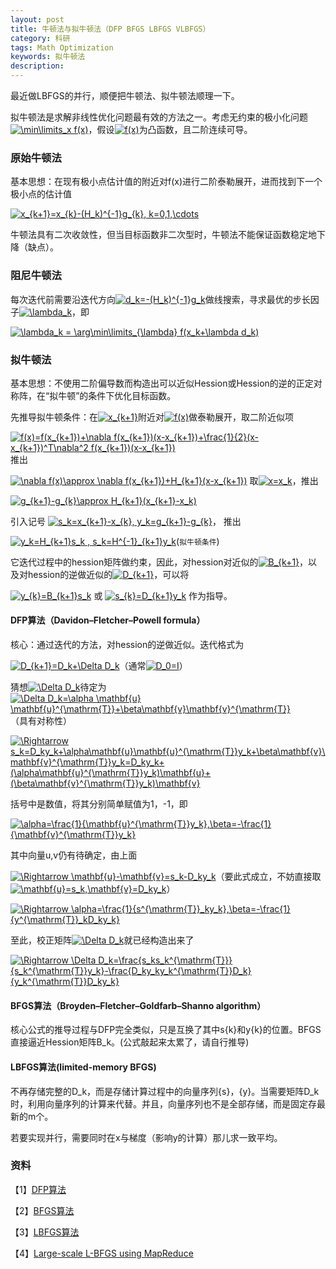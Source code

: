 ```yaml
---
layout: post
title: 牛顿法与拟牛顿法（DFP BFGS LBFGS VLBFGS）
category: 科研
tags: Math Optimization 
keywords: 拟牛顿法
description: 
---
```


最近做LBFGS的并行，顺便把牛顿法、拟牛顿法顺理一下。

拟牛顿法是求解非线性优化问题最有效的方法之一。考虑无约束的极小化问题<a href="http://www.codecogs.com/eqnedit.php?latex=\min\limits_x&space;f(x)" target="_blank"><img src="http://latex.codecogs.com/gif.latex?\min\limits_x&space;f(x)" title="\min\limits_x f(x)" /></a>，假设<a href="http://www.codecogs.com/eqnedit.php?latex=f(x)" target="_blank"><img src="http://latex.codecogs.com/gif.latex?f(x)" title="f(x)" /></a>为凸函数，且二阶连续可导。

### 原始牛顿法
基本思想：在现有极小点估计值的附近对f(x)进行二阶泰勒展开，进而找到下一个极小点的估计值

<a href="http://www.codecogs.com/eqnedit.php?latex=x_{k&plus;1}=x_{k}-(H_k)^{-1}g_{k},&space;k=0,1,\cdots" target="_blank"><img src="http://latex.codecogs.com/gif.latex?x_{k&plus;1}=x_{k}-(H_k)^{-1}g_{k},&space;k=0,1,\cdots" title="x_{k+1}=x_{k}-(H_k)^{-1}g_{k}, k=0,1,\cdots" /></a>

牛顿法具有二次收敛性，但当目标函数非二次型时，牛顿法不能保证函数稳定地下降（缺点）。


### 阻尼牛顿法
每次迭代前需要沿迭代方向<a href="http://www.codecogs.com/eqnedit.php?latex=d_k=-(H_k)^{-1}g_k" target="_blank"><img src="http://latex.codecogs.com/gif.latex?d_k=-(H_k)^{-1}g_k" title="d_k=-(H_k)^{-1}g_k" /></a>做线搜索，寻求最优的步长因子<a href="http://www.codecogs.com/eqnedit.php?latex=\lambda_k" target="_blank"><img src="http://latex.codecogs.com/gif.latex?\lambda_k" title="\lambda_k" /></a>，即

<a href="http://www.codecogs.com/eqnedit.php?latex=\lambda_k&space;=&space;\arg\min\limits_{\lambda}&space;f(x_k&plus;\lambda&space;d_k)" target="_blank"><img src="http://latex.codecogs.com/gif.latex?\lambda_k&space;=&space;\arg\min\limits_{\lambda}&space;f(x_k&plus;\lambda&space;d_k)" title="\lambda_k = \arg\min\limits_{\lambda} f(x_k+\lambda d_k)" /></a>


### 拟牛顿法
基本思想：不使用二阶偏导数而构造出可以近似Hession或Hession的逆的正定对称阵，在“拟牛顿”的条件下优化目标函数。

先推导拟牛顿条件：在<a href="http://www.codecogs.com/eqnedit.php?latex=x_{k&plus;1}" target="_blank"><img src="http://latex.codecogs.com/gif.latex?x_{k&plus;1}" title="x_{k+1}" /></a>附近对<a href="http://www.codecogs.com/eqnedit.php?latex=f(x)" target="_blank"><img src="http://latex.codecogs.com/gif.latex?f(x)" title="f(x)" /></a>做泰勒展开，取二阶近似项

<a href="http://www.codecogs.com/eqnedit.php?latex=f(x)=f(x_{k&plus;1})&plus;\nabla&space;f(x_{k&plus;1})(x-x_{k&plus;1})&plus;\frac{1}{2}(x-x_{k&plus;1})^T\nabla^2&space;f(x_{k&plus;1})(x-x_{k&plus;1})" target="_blank"><img src="http://latex.codecogs.com/gif.latex?f(x)=f(x_{k&plus;1})&plus;\nabla&space;f(x_{k&plus;1})(x-x_{k&plus;1})&plus;\frac{1}{2}(x-x_{k&plus;1})^T\nabla^2&space;f(x_{k&plus;1})(x-x_{k&plus;1})" title="f(x)=f(x_{k+1})+\nabla f(x_{k+1})(x-x_{k+1})+\frac{1}{2}(x-x_{k+1})^T\nabla^2 f(x_{k+1})(x-x_{k+1})" /></a>
推出

<a href="http://www.codecogs.com/eqnedit.php?latex=\nabla&space;f(x)\approx&space;\nabla&space;f(x_{k&plus;1})&plus;H_{k&plus;1}(x-x_{k&plus;1})" target="_blank"><img src="http://latex.codecogs.com/gif.latex?\nabla&space;f(x)\approx&space;\nabla&space;f(x_{k&plus;1})&plus;H_{k&plus;1}(x-x_{k&plus;1})" title="\nabla f(x)\approx \nabla f(x_{k+1})+H_{k+1}(x-x_{k+1})" /></a>
取<a href="http://www.codecogs.com/eqnedit.php?latex=x=x_k" target="_blank"><img src="http://latex.codecogs.com/gif.latex?x=x_k" title="x=x_k" /></a>，推出

<a href="http://www.codecogs.com/eqnedit.php?latex=g_{k&plus;1}-g_{k}\approx&space;H_{k&plus;1}(x_{k&plus;1}-x_k)" target="_blank"><img src="http://latex.codecogs.com/gif.latex?g_{k&plus;1}-g_{k}\approx&space;H_{k&plus;1}(x_{k&plus;1}-x_k)" title="g_{k+1}-g_{k}\approx H_{k+1}(x_{k+1}-x_k)" /></a>

引入记号 <a href="http://www.codecogs.com/eqnedit.php?latex=s_k=x_{k&plus;1}-x_{k},&space;y_k=g_{k&plus;1}-g_{k}" target="_blank"><img src="http://latex.codecogs.com/gif.latex?s_k=x_{k&plus;1}-x_{k},&space;y_k=g_{k&plus;1}-g_{k}" title="s_k=x_{k+1}-x_{k}, y_k=g_{k+1}-g_{k}" /></a>， 推出

<a href="http://www.codecogs.com/eqnedit.php?latex=y_k=H_{k&plus;1}s_k&space;,&space;s_k=H^{-1}_{k&plus;1}y_k" target="_blank"><img src="http://latex.codecogs.com/gif.latex?y_k=H_{k&plus;1}s_k&space;,&space;s_k=H^{-1}_{k&plus;1}y_k" title="y_k=H_{k+1}s_k , s_k=H^{-1}_{k+1}y_k" /></a>(`拟牛顿条件`)

它迭代过程中的hession矩阵做约束，因此，对hession对近似的<a href="http://www.codecogs.com/eqnedit.php?latex=B_{k&plus;1}" target="_blank"><img src="http://latex.codecogs.com/gif.latex?B_{k&plus;1}" title="B_{k+1}" /></a>，以及对hession的逆做近似的<a href="http://www.codecogs.com/eqnedit.php?latex=D_{k&plus;1}" target="_blank"><img src="http://latex.codecogs.com/gif.latex?D_{k&plus;1}" title="D_{k+1}" /></a>，可以将

<a href="http://www.codecogs.com/eqnedit.php?latex=y_{k}=B_{k&plus;1}s_k" target="_blank"><img src="http://latex.codecogs.com/gif.latex?y_{k}=B_{k&plus;1}s_k" title="y_{k}=B_{k+1}s_k" /></a> 或 <a href="http://www.codecogs.com/eqnedit.php?latex=s_{k}=D_{k&plus;1}y_k" target="_blank"><img src="http://latex.codecogs.com/gif.latex?s_{k}=D_{k&plus;1}y_k" title="s_{k}=D_{k+1}y_k" /></a> 作为指导。



#### DFP算法（Davidon–Fletcher–Powell formula）

核心：通过迭代的方法，对hession的逆做近似。迭代格式为

<a href="http://www.codecogs.com/eqnedit.php?latex=D_{k&plus;1}=D_k&plus;\Delta&space;D_k" target="_blank"><img src="http://latex.codecogs.com/gif.latex?D_{k&plus;1}=D_k&plus;\Delta&space;D_k" title="D_{k+1}=D_k+\Delta D_k" /></a>（通常<a href="http://www.codecogs.com/eqnedit.php?latex=D_0=I" target="_blank"><img src="http://latex.codecogs.com/gif.latex?D_0=I" title="D_0=I" /></a>）

猜想<a href="http://www.codecogs.com/eqnedit.php?latex=\Delta&space;D_k" target="_blank"><img src="http://latex.codecogs.com/gif.latex?\Delta&space;D_k" title="\Delta D_k" /></a>待定为<a href="http://www.codecogs.com/eqnedit.php?latex=\Delta&space;D_k=\alpha&space;\mathbf{u}&space;\mathbf{u}^{\mathrm{T}}&plus;\beta\mathbf{v}\mathbf{v}^{\mathrm{T}}" target="_blank"><img src="http://latex.codecogs.com/gif.latex?\Delta&space;D_k=\alpha&space;\mathbf{u}&space;\mathbf{u}^{\mathrm{T}}&plus;\beta\mathbf{v}\mathbf{v}^{\mathrm{T}}" title="\Delta D_k=\alpha \mathbf{u} \mathbf{u}^{\mathrm{T}}+\beta\mathbf{v}\mathbf{v}^{\mathrm{T}}" /></a>（具有对称性）

<a href="http://www.codecogs.com/eqnedit.php?latex=\Rightarrow&space;s_k=D_ky_k&plus;\alpha\mathbf{u}\mathbf{u}^{\mathrm{T}}y_k&plus;\beta\mathbf{v}\mathbf{v}^{\mathrm{T}}y_k=D_ky_k&plus;(\alpha\mathbf{u}^{\mathrm{T}}y_k)\mathbf{u}&plus;(\beta\mathbf{v}^{\mathrm{T}}y_k)\mathbf{v}" target="_blank"><img src="http://latex.codecogs.com/gif.latex?\Rightarrow&space;s_k=D_ky_k&plus;\alpha\mathbf{u}\mathbf{u}^{\mathrm{T}}y_k&plus;\beta\mathbf{v}\mathbf{v}^{\mathrm{T}}y_k=D_ky_k&plus;(\alpha\mathbf{u}^{\mathrm{T}}y_k)\mathbf{u}&plus;(\beta\mathbf{v}^{\mathrm{T}}y_k)\mathbf{v}" title="\Rightarrow s_k=D_ky_k+\alpha\mathbf{u}\mathbf{u}^{\mathrm{T}}y_k+\beta\mathbf{v}\mathbf{v}^{\mathrm{T}}y_k=D_ky_k+(\alpha\mathbf{u}^{\mathrm{T}}y_k)\mathbf{u}+(\beta\mathbf{v}^{\mathrm{T}}y_k)\mathbf{v}" /></a>

括号中是数值，将其分别简单赋值为1，-1，即

<a href="http://www.codecogs.com/eqnedit.php?latex=\alpha=\frac{1}{\mathbf{u}^{\mathrm{T}}y_k},\beta=-\frac{1}{\mathbf{v}^{\mathrm{T}}y_k}" target="_blank"><img src="http://latex.codecogs.com/gif.latex?\alpha=\frac{1}{\mathbf{u}^{\mathrm{T}}y_k},\beta=-\frac{1}{\mathbf{v}^{\mathrm{T}}y_k}" title="\alpha=\frac{1}{\mathbf{u}^{\mathrm{T}}y_k},\beta=-\frac{1}{\mathbf{v}^{\mathrm{T}}y_k}" /></a>

其中向量u,v仍有待确定，由上面

<a href="http://www.codecogs.com/eqnedit.php?latex=\Rightarrow&space;\mathbf{u}-\mathbf{v}=s_k-D_ky_k" target="_blank"><img src="http://latex.codecogs.com/gif.latex?\Rightarrow&space;\mathbf{u}-\mathbf{v}=s_k-D_ky_k" title="\Rightarrow \mathbf{u}-\mathbf{v}=s_k-D_ky_k" /></a>（要此式成立，不妨直接取<a href="http://www.codecogs.com/eqnedit.php?latex=\mathbf{u}=s_k,\mathbf{v}=D_ky_k" target="_blank"><img src="http://latex.codecogs.com/gif.latex?\mathbf{u}=s_k,\mathbf{v}=D_ky_k" title="\mathbf{u}=s_k,\mathbf{v}=D_ky_k" /></a>）

<a href="http://www.codecogs.com/eqnedit.php?latex=\Rightarrow&space;\alpha=\frac{1}{s^{\mathrm{T}}_ky_k},\beta=-\frac{1}{y^{\mathrm{T}}_kD_ky_k}" target="_blank"><img src="http://latex.codecogs.com/gif.latex?\Rightarrow&space;\alpha=\frac{1}{s^{\mathrm{T}}_ky_k},\beta=-\frac{1}{y^{\mathrm{T}}_kD_ky_k}" title="\Rightarrow \alpha=\frac{1}{s^{\mathrm{T}}_ky_k},\beta=-\frac{1}{y^{\mathrm{T}}_kD_ky_k}" /></a>

至此，校正矩阵<a href="http://www.codecogs.com/eqnedit.php?latex=\Delta&space;D_k" target="_blank"><img src="http://latex.codecogs.com/gif.latex?\Delta&space;D_k" title="\Delta D_k" /></a>就已经构造出来了

<a href="http://www.codecogs.com/eqnedit.php?latex=\Rightarrow&space;\Delta&space;D_k=\frac{s_ks_k^{\mathrm{T}}}{s_k^{\mathrm{T}}y_k}-\frac{D_ky_ky_k^{\mathrm{T}}D_k}{y_k^{\mathrm{T}}D_ky_k}" target="_blank"><img src="http://latex.codecogs.com/gif.latex?\Rightarrow&space;\Delta&space;D_k=\frac{s_ks_k^{\mathrm{T}}}{s_k^{\mathrm{T}}y_k}-\frac{D_ky_ky_k^{\mathrm{T}}D_k}{y_k^{\mathrm{T}}D_ky_k}" title="\Rightarrow \Delta D_k=\frac{s_ks_k^{\mathrm{T}}}{s_k^{\mathrm{T}}y_k}-\frac{D_ky_ky_k^{\mathrm{T}}D_k}{y_k^{\mathrm{T}}D_ky_k}" /></a>


#### BFGS算法（Broyden–Fletcher–Goldfarb–Shanno algorithm）
核心公式的推导过程与DFP完全类似，只是互换了其中s{k}和y{k}的位置。BFGS直接逼近Hession矩阵B_k。(公式敲起来太累了，请自行推导)


#### LBFGS算法(limited-memory BFGS)
不再存储完整的D_k，而是存储计算过程中的向量序列{s}，{y}。当需要矩阵D_k时，利用向量序列的计算来代替。并且，向量序列也不是全部存储，而是固定存最新的m个。

若要实现并行，需要同时在x与梯度（影响y的计算）那儿求一致平均。


### 资料

【1】[DFP算法](http://en.wikipedia.org/wiki/Davidon%E2%80%93Fletcher%E2%80%93Powell_formula)

【2】[BFGS算法](http://en.wikipedia.org/wiki/Broyden%E2%80%93Fletcher%E2%80%93Goldfarb%E2%80%93Shanno_algorithm)

【3】[LBFGS算法](http://en.wikipedia.org/wiki/Limited-memory_BFGS)

【4】[Large-scale L-BFGS using MapReduce](http://papers.nips.cc/paper/5333-large-scale-l-bfgs-using-mapreduce.pdf)





